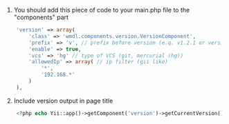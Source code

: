 1) You should add this piece of code to your main.php file to the "components" part
```php
    'version' => array(
        'class' => 'wmdl.components.version.VersionComponent',
        'prefix' => 'v', // prefix before version (e.q. v1.2.1 or version-2.1.2)
        'enable' => true, 
        'vcs' => 'hg' // type of VCS (git, mercurial (hg))
        'allowedIp' => array( // ip filter (gii like) 
        	'*',
        	'192.168.*'
        )
    ),
```

2) Include version output in page title
```php
    <?php echo Yii::app()->getComponent('version')->getCurrentVersion(); ?>
````
